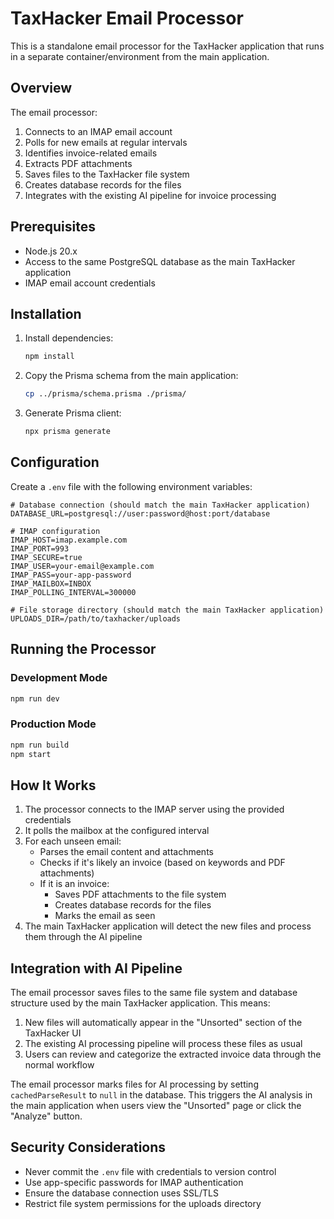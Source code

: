 # TaxHacker Email Processor

This is a standalone email processor for the TaxHacker application that runs in a separate container/environment from the main application.

## Overview

The email processor:
1. Connects to an IMAP email account
2. Polls for new emails at regular intervals
3. Identifies invoice-related emails
4. Extracts PDF attachments
5. Saves files to the TaxHacker file system
6. Creates database records for the files
7. Integrates with the existing AI pipeline for invoice processing

## Prerequisites

- Node.js 20.x
- Access to the same PostgreSQL database as the main TaxHacker application
- IMAP email account credentials

## Installation

1. Install dependencies:
   ```bash
   npm install
   ```

2. Copy the Prisma schema from the main application:
   ```bash
   cp ../prisma/schema.prisma ./prisma/
   ```

3. Generate Prisma client:
   ```bash
   npx prisma generate
   ```

## Configuration

Create a `.env` file with the following environment variables:

```env
# Database connection (should match the main TaxHacker application)
DATABASE_URL=postgresql://user:password@host:port/database

# IMAP configuration
IMAP_HOST=imap.example.com
IMAP_PORT=993
IMAP_SECURE=true
IMAP_USER=your-email@example.com
IMAP_PASS=your-app-password
IMAP_MAILBOX=INBOX
IMAP_POLLING_INTERVAL=300000

# File storage directory (should match the main TaxHacker application)
UPLOADS_DIR=/path/to/taxhacker/uploads
```

## Running the Processor

### Development Mode
```bash
npm run dev
```

### Production Mode
```bash
npm run build
npm start
```

## How It Works

1. The processor connects to the IMAP server using the provided credentials
2. It polls the mailbox at the configured interval
3. For each unseen email:
   - Parses the email content and attachments
   - Checks if it's likely an invoice (based on keywords and PDF attachments)
   - If it is an invoice:
     - Saves PDF attachments to the file system
     - Creates database records for the files
     - Marks the email as seen
4. The main TaxHacker application will detect the new files and process them through the AI pipeline

## Integration with AI Pipeline

The email processor saves files to the same file system and database structure used by the main TaxHacker application. This means:

1. New files will automatically appear in the "Unsorted" section of the TaxHacker UI
2. The existing AI processing pipeline will process these files as usual
3. Users can review and categorize the extracted invoice data through the normal workflow

The email processor marks files for AI processing by setting `cachedParseResult` to `null` in the database. This triggers the AI analysis in the main application when users view the "Unsorted" page or click the "Analyze" button.

## Security Considerations

- Never commit the `.env` file with credentials to version control
- Use app-specific passwords for IMAP authentication
- Ensure the database connection uses SSL/TLS
- Restrict file system permissions for the uploads directory